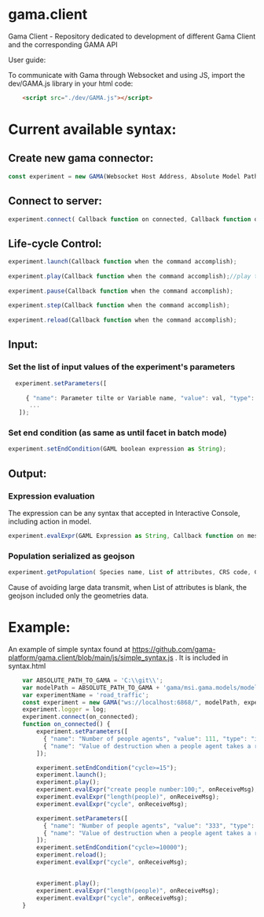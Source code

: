 # gama.client
Gama Client - Repository dedicated to development of different Gama Client and the corresponding GAMA API


User guide:

To communicate with Gama through Websocket and using JS, import the dev/GAMA.js library in your html code:

```html
	<script src="./dev/GAMA.js"></script>
``` 

# Current available syntax:

## Create new gama connector:

```javascript
const experiment = new GAMA(Websocket Host Address, Absolute Model Path, Experiment Name);
```

## Connect to server:

```javascript
experiment.connect( Callback function on connected, Callback function on disconnected);
```

## Life-cycle Control:

```javascript
experiment.launch(Callback function when the command accomplish);
  
experiment.play(Callback function when the command accomplish);//play the simulation and if the end condition is not blank, it will wait for its finishing before execute the callback
  
experiment.pause(Callback function when the command accomplish);
  
experiment.step(Callback function when the command accomplish);
  
experiment.reload(Callback function when the command accomplish);
``` 

## Input:
### Set the list of input values of the experiment's parameters

```javascript
  experiment.setParameters([
  
     { "name": Parameter tilte or Variable name, "value": val, "type": "int" or "float" or "string" },
      ...
   ]);
```
    
### Set end condition (as same as until facet in batch mode)

```javascript
experiment.setEndCondition(GAML boolean expression as String);
``` 

## Output:
### Expression evaluation
The expression can be any syntax that accepted in Interactive Console, including action in model.

```javascript
experiment.evalExpr(GAML Expression as String, Callback function on message received from server);
```    

### Population serialized as geojson

```javascript
experiment.getPopulation( Species name, List of attributes, CRS code, Callback function);
```

Cause of avoiding large data transmit, when List of attributes is blank, the geojson included only the geometries data.
  
  
# Example:
An example of simple syntax found at  https://github.com/gama-platform/gama.client/blob/main/js/simple_syntax.js . It is included in syntax.html

```javascript
    var ABSOLUTE_PATH_TO_GAMA = 'C:\\git\\';
    var modelPath = ABSOLUTE_PATH_TO_GAMA + 'gama/msi.gama.models/models/Tutorials/Road Traffic/models/Model 05.gaml';
    var experimentName = 'road_traffic';
    const experiment = new GAMA("ws://localhost:6868/", modelPath, experimentName);
    experiment.logger = log;
    experiment.connect(on_connected);
    function on_connected() {
	    experiment.setParameters([
	      { "name": "Number of people agents", "value": 111, "type": "int" },
	      { "name": "Value of destruction when a people agent takes a road", "value": 0.2, "type": "float" }
	    ]);

	    experiment.setEndCondition("cycle>=15");
	    experiment.launch();
	    experiment.play();
	    experiment.evalExpr("create people number:100;", onReceiveMsg);
	    experiment.evalExpr("length(people)", onReceiveMsg);
	    experiment.evalExpr("cycle", onReceiveMsg);

	    experiment.setParameters([
	      { "name": "Number of people agents", "value": "333", "type": "int" },
	      { "name": "Value of destruction when a people agent takes a road", "value": "0.2", "type": "float" }
	    ]);
	    experiment.setEndCondition("cycle>=10000");
	    experiment.reload();
	    experiment.evalExpr("cycle", onReceiveMsg);


	    experiment.play();
	    experiment.evalExpr("length(people)", onReceiveMsg);
	    experiment.evalExpr("cycle", onReceiveMsg);
    }
```
